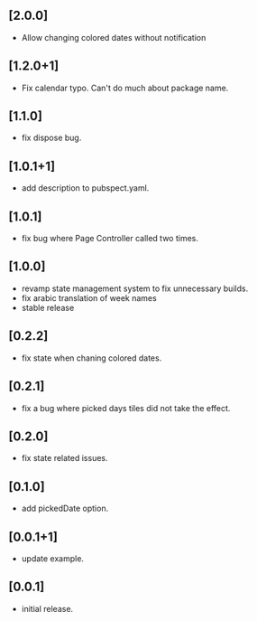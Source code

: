 ## [2.0.0]

* Allow changing colored dates without notification

## [1.2.0+1]

* Fix calendar typo. Can't do much about package name.

## [1.1.0]

* fix dispose bug.

## [1.0.1+1]

* add description to pubspect.yaml.

## [1.0.1]

* fix bug where Page Controller called two times.

## [1.0.0]

* revamp state management system to fix unnecessary builds.
* fix arabic translation of week names
* stable release

## [0.2.2]

* fix state when chaning colored dates.

## [0.2.1]

* fix a bug where picked days tiles did not take the effect.

## [0.2.0]

* fix state related issues.

## [0.1.0]

* add pickedDate option.

## [0.0.1+1]

* update example.

## [0.0.1]

* initial release.
